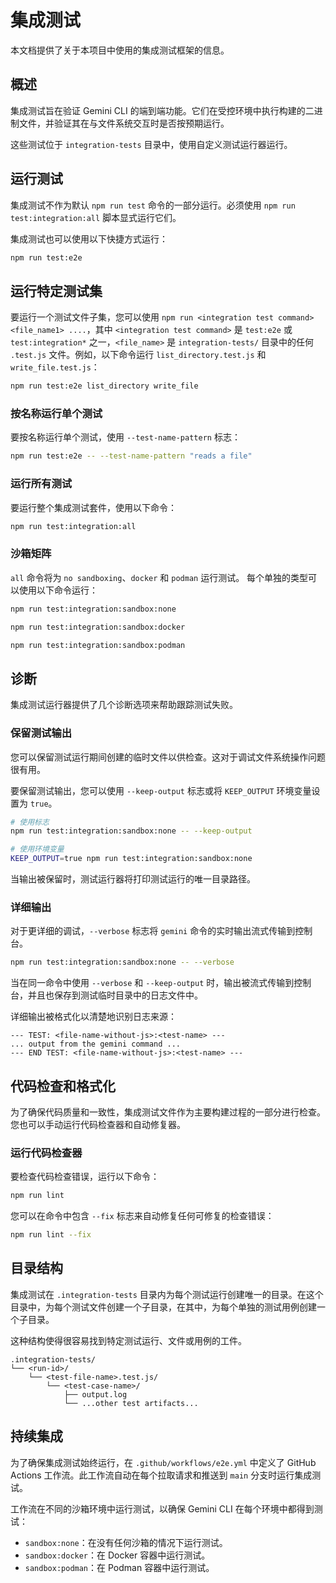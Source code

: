 # 集成测试

本文档提供了关于本项目中使用的集成测试框架的信息。

## 概述

集成测试旨在验证 Gemini CLI 的端到端功能。它们在受控环境中执行构建的二进制文件，并验证其在与文件系统交互时是否按预期运行。

这些测试位于 `integration-tests` 目录中，使用自定义测试运行器运行。

## 运行测试

集成测试不作为默认 `npm run test` 命令的一部分运行。必须使用 `npm run test:integration:all` 脚本显式运行它们。

集成测试也可以使用以下快捷方式运行：

```bash
npm run test:e2e
```

## 运行特定测试集

要运行一个测试文件子集，您可以使用 `npm run <integration test command> <file_name1> ....`，其中 `<integration test command>` 是 `test:e2e` 或 `test:integration*` 之一，`<file_name>` 是 `integration-tests/` 目录中的任何 `.test.js` 文件。例如，以下命令运行 `list_directory.test.js` 和 `write_file.test.js`：

```bash
npm run test:e2e list_directory write_file
```

### 按名称运行单个测试

要按名称运行单个测试，使用 `--test-name-pattern` 标志：

```bash
npm run test:e2e -- --test-name-pattern "reads a file"
```

### 运行所有测试

要运行整个集成测试套件，使用以下命令：

```bash
npm run test:integration:all
```

### 沙箱矩阵

`all` 命令将为 `no sandboxing`、`docker` 和 `podman` 运行测试。
每个单独的类型可以使用以下命令运行：

```bash
npm run test:integration:sandbox:none
```

```bash
npm run test:integration:sandbox:docker
```

```bash
npm run test:integration:sandbox:podman
```

## 诊断

集成测试运行器提供了几个诊断选项来帮助跟踪测试失败。

### 保留测试输出

您可以保留测试运行期间创建的临时文件以供检查。这对于调试文件系统操作问题很有用。

要保留测试输出，您可以使用 `--keep-output` 标志或将 `KEEP_OUTPUT` 环境变量设置为 `true`。

```bash
# 使用标志
npm run test:integration:sandbox:none -- --keep-output

# 使用环境变量
KEEP_OUTPUT=true npm run test:integration:sandbox:none
```

当输出被保留时，测试运行器将打印测试运行的唯一目录路径。

### 详细输出

对于更详细的调试，`--verbose` 标志将 `gemini` 命令的实时输出流式传输到控制台。

```bash
npm run test:integration:sandbox:none -- --verbose
```

当在同一命令中使用 `--verbose` 和 `--keep-output` 时，输出被流式传输到控制台，并且也保存到测试临时目录中的日志文件中。

详细输出被格式化以清楚地识别日志来源：

```
--- TEST: <file-name-without-js>:<test-name> ---
... output from the gemini command ...
--- END TEST: <file-name-without-js>:<test-name> ---
```

## 代码检查和格式化

为了确保代码质量和一致性，集成测试文件作为主要构建过程的一部分进行检查。您也可以手动运行代码检查器和自动修复器。

### 运行代码检查器

要检查代码检查错误，运行以下命令：

```bash
npm run lint
```

您可以在命令中包含 `--fix` 标志来自动修复任何可修复的检查错误：

```bash
npm run lint --fix
```

## 目录结构

集成测试在 `.integration-tests` 目录内为每个测试运行创建唯一的目录。在这个目录中，为每个测试文件创建一个子目录，在其中，为每个单独的测试用例创建一个子目录。

这种结构使得很容易找到特定测试运行、文件或用例的工件。

```
.integration-tests/
└── <run-id>/
    └── <test-file-name>.test.js/
        └── <test-case-name>/
            ├── output.log
            └── ...other test artifacts...
```

## 持续集成

为了确保集成测试始终运行，在 `.github/workflows/e2e.yml` 中定义了 GitHub Actions 工作流。此工作流自动在每个拉取请求和推送到 `main` 分支时运行集成测试。

工作流在不同的沙箱环境中运行测试，以确保 Gemini CLI 在每个环境中都得到测试：

- `sandbox:none`：在没有任何沙箱的情况下运行测试。
- `sandbox:docker`：在 Docker 容器中运行测试。
- `sandbox:podman`：在 Podman 容器中运行测试。 